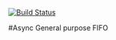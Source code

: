 [![Build Status](https://github.com/aignacio/async_gp_fifo/workflows/Regression%20Tests/badge.svg?branch=master)](https://github.com/aignacio/async_gp_fifo/actions/)

#Async General purpose FIFO
